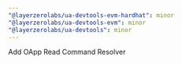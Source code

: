 ```yaml
---
"@layerzerolabs/ua-devtools-evm-hardhat": minor
"@layerzerolabs/ua-devtools-evm": minor
"@layerzerolabs/ua-devtools": minor
---
```


Add OApp Read Command Resolver
